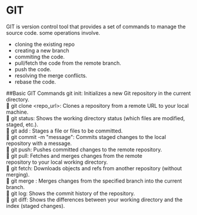 # GIT
GIT is version control tool that provides a set of commands to manage the source code. 
some operations involve. 
  * cloning the existing repo
  * creating a new branch
  * commiting the code.
  * pull/fetch the code from the remote branch.
  * push the code.
  * resolving the merge conflicts.
  * rebase the code. 


##Basic GIT Commands
git init: Initializes a new Git repository in the current 
directory. <br>
 git clone <repo_url>: Clones a repository from a remote 
URL to your local machine. <br>
 git status: Shows the working directory status (which files are 
modified, staged, etc.). <br>
 git add : Stages a file or files to be committed. <br>
 git commit -m "message": Commits staged changes to the 
local repository with a message. <br>
 git push: Pushes committed changes to the remote repository. <br>
 git pull: Fetches and merges changes from the remote <br>
repository to your local working directory. <br>
 git fetch: Downloads objects and refs from another repository 
(without merging). <br>
 git merge : Merges changes from the specified branch into the 
current branch. <br>
 git log: Shows the commit history of the repository. <br>
 git diff: Shows the differences between your working 
directory and the index (staged changes). <br>

